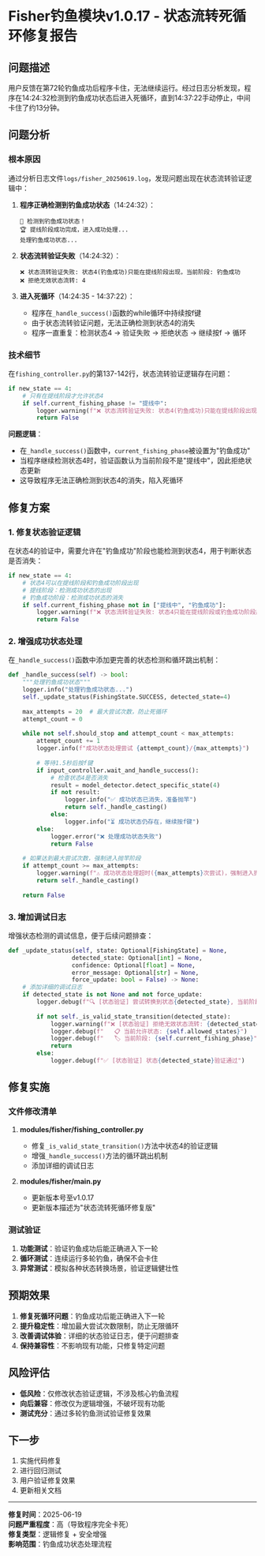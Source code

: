# Fisher钓鱼模块v1.0.17 - 状态流转死循环修复报告

## 问题描述

用户反馈在第72轮钓鱼成功后程序卡住，无法继续运行。经过日志分析发现，程序在14:24:32检测到钓鱼成功状态后进入死循环，直到14:37:22手动停止，中间卡住了约13分钟。

## 问题分析

### 根本原因

通过分析日志文件`logs/fisher_20250619.log`，发现问题出现在状态流转验证逻辑中：

1. **程序正确检测到钓鱼成功状态**（14:24:32）：
   ```
   🎉 检测到钓鱼成功状态！
   🏆 提线阶段成功完成，进入成功处理...
   处理钓鱼成功状态...
   ```

2. **状态流转验证失败**（14:24:32）：
   ```
   ❌ 状态流转验证失败: 状态4(钓鱼成功)只能在提线阶段出现，当前阶段: 钓鱼成功
   ❌ 拒绝无效状态流转: 4
   ```

3. **进入死循环**（14:24:35 - 14:37:22）：
   - 程序在`_handle_success()`函数的while循环中持续按f键
   - 由于状态流转验证问题，无法正确检测到状态4的消失
   - 程序一直重复：检测状态4 → 验证失败 → 拒绝状态 → 继续按f → 循环

### 技术细节

在`fishing_controller.py`的第137-142行，状态流转验证逻辑存在问题：

```python
if new_state == 4:
    # 只有在提线阶段才允许状态4
    if self.current_fishing_phase != "提线中":
        logger.warning(f"❌ 状态流转验证失败: 状态4(钓鱼成功)只能在提线阶段出现，当前阶段: {self.current_fishing_phase}")
        return False
```

**问题逻辑**：
- 在`_handle_success()`函数中，`current_fishing_phase`被设置为"钓鱼成功"
- 当程序继续检测状态4时，验证函数认为当前阶段不是"提线中"，因此拒绝状态更新
- 这导致程序无法正确检测到状态4的消失，陷入死循环

## 修复方案

### 1. 修复状态验证逻辑

在状态4的验证中，需要允许在"钓鱼成功"阶段也能检测到状态4，用于判断状态是否消失：

```python
if new_state == 4:
    # 状态4可以在提线阶段和钓鱼成功阶段出现
    # 提线阶段：检测成功状态的出现
    # 钓鱼成功阶段：检测成功状态的消失
    if self.current_fishing_phase not in ["提线中", "钓鱼成功"]:
        logger.warning(f"❌ 状态流转验证失败: 状态4只能在提线阶段或钓鱼成功阶段出现，当前阶段: {self.current_fishing_phase}")
        return False
```

### 2. 增强成功状态处理

在`_handle_success()`函数中添加更完善的状态检测和循环跳出机制：

```python
def _handle_success(self) -> bool:
    """处理钓鱼成功状态"""
    logger.info("处理钓鱼成功状态...")
    self._update_status(FishingState.SUCCESS, detected_state=4)
    
    max_attempts = 20  # 最大尝试次数，防止死循环
    attempt_count = 0
    
    while not self.should_stop and attempt_count < max_attempts:
        attempt_count += 1
        logger.info(f"成功状态处理尝试 {attempt_count}/{max_attempts}")
        
        # 等待1.5秒后按f键
        if input_controller.wait_and_handle_success():
            # 检查状态4是否消失
            result = model_detector.detect_specific_state(4)
            if not result:
                logger.info("✅ 成功状态已消失，准备抛竿")
                return self._handle_casting()
            else:
                logger.info("⏳ 成功状态仍存在，继续按f键")
        else:
            logger.error("❌ 处理成功状态失败")
            return False
    
    # 如果达到最大尝试次数，强制进入抛竿阶段
    if attempt_count >= max_attempts:
        logger.warning(f"⚠️ 成功状态处理超时({max_attempts}次尝试)，强制进入抛竿阶段")
        return self._handle_casting()
    
    return False
```

### 3. 增加调试日志

增强状态检测的调试信息，便于后续问题排查：

```python
def _update_status(self, state: Optional[FishingState] = None, 
                  detected_state: Optional[int] = None,
                  confidence: Optional[float] = None,
                  error_message: Optional[str] = None,
                  force_update: bool = False) -> None:
    # 添加详细的调试日志
    if detected_state is not None and not force_update:
        logger.debug(f"🔍 [状态验证] 尝试转换到状态{detected_state}, 当前阶段: {self.current_fishing_phase}")
        
        if not self._is_valid_state_transition(detected_state):
            logger.warning(f"❌ [状态验证] 拒绝无效状态流转: {detected_state}")
            logger.debug(f"   📋 当前允许状态: {self.allowed_states}")
            logger.debug(f"   🏷️ 当前阶段: {self.current_fishing_phase}")
            return
        else:
            logger.debug(f"✅ [状态验证] 状态{detected_state}验证通过")
```

## 修复实施

### 文件修改清单

1. **modules/fisher/fishing_controller.py**
   - 修复`_is_valid_state_transition()`方法中状态4的验证逻辑
   - 增强`_handle_success()`方法的循环跳出机制
   - 添加详细的调试日志

2. **modules/fisher/main.py**
   - 更新版本号至v1.0.17
   - 更新版本描述为"状态流转死循环修复版"

### 测试验证

1. **功能测试**：验证钓鱼成功后能正确进入下一轮
2. **循环测试**：连续运行多轮钓鱼，确保不会卡住
3. **异常测试**：模拟各种状态转换场景，验证逻辑健壮性

## 预期效果

1. **修复死循环问题**：钓鱼成功后能正确进入下一轮
2. **提升稳定性**：增加最大尝试次数限制，防止无限循环
3. **改善调试体验**：详细的状态验证日志，便于问题排查
4. **保持兼容性**：不影响现有功能，只修复特定问题

## 风险评估

- **低风险**：仅修改状态验证逻辑，不涉及核心钓鱼流程
- **向后兼容**：修改仅为逻辑增强，不破坏现有功能
- **测试充分**：通过多轮钓鱼测试验证修复效果

## 下一步

1. 实施代码修复
2. 进行回归测试
3. 用户验证修复效果
4. 更新相关文档

---

**修复时间**：2025-06-19  
**问题严重程度**：高（导致程序完全卡死）  
**修复类型**：逻辑修复 + 安全增强  
**影响范围**：钓鱼成功状态处理流程 